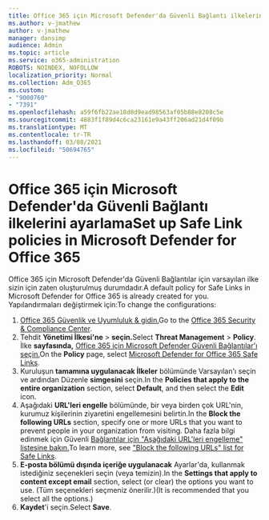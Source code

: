 ```yaml
---
title: Office 365 için Microsoft Defender'da Güvenli Bağlantı ilkelerini ayarlama
ms.author: v-jmathew
author: v-jmathew
manager: dansimp
audience: Admin
ms.topic: article
ms.service: o365-administration
ROBOTS: NOINDEX, NOFOLLOW
localization_priority: Normal
ms.collection: Adm_O365
ms.custom:
- "9000760"
- "7391"
ms.openlocfilehash: a59f6fb22ae18d8d9ead98563af05b88e8208c5e
ms.sourcegitcommit: 4883f1f89d4c6ca23161e9a43ff206ad21d4f09b
ms.translationtype: MT
ms.contentlocale: tr-TR
ms.lasthandoff: 03/08/2021
ms.locfileid: "50694765"
---
```

# <a name="set-up-safe-link-policies-in-microsoft-defender-for-office-365"></a><span data-ttu-id="1cb85-102">Office 365 için Microsoft Defender'da Güvenli Bağlantı ilkelerini ayarlama</span><span class="sxs-lookup"><span data-stu-id="1cb85-102">Set up Safe Link policies in Microsoft Defender for Office 365</span></span>

<span data-ttu-id="1cb85-103">Office 365 için Microsoft Defender'da Güvenli Bağlantılar için varsayılan ilke sizin için zaten oluşturulmuş durumdadır.</span><span class="sxs-lookup"><span data-stu-id="1cb85-103">A default policy for Safe Links in Microsoft Defender for Office 365 is already created for you.</span></span> <span data-ttu-id="1cb85-104">Yapılandırmaları değiştirmek için:</span><span class="sxs-lookup"><span data-stu-id="1cb85-104">To change the configurations:</span></span>

1. <span data-ttu-id="1cb85-105">[Office 365 Güvenlik ve Uyumluluk & gidin.](https://go.microsoft.com/fwlink/p/?linkid=2077143)</span><span class="sxs-lookup"><span data-stu-id="1cb85-105">Go to the [Office 365 Security & Compliance Center](https://go.microsoft.com/fwlink/p/?linkid=2077143).</span></span>
2. <span data-ttu-id="1cb85-106">Tehdit **Yönetimi İlkesi'ne**  >  **seçin.**</span><span class="sxs-lookup"><span data-stu-id="1cb85-106">Select **Threat Management** > **Policy**.</span></span> <span data-ttu-id="1cb85-107">İlke **sayfasında,** [Office 365 için Microsoft Defender Güvenli Bağlantılar'ı seçin.](https://go.microsoft.com/fwlink/?linkid=2101058)</span><span class="sxs-lookup"><span data-stu-id="1cb85-107">On the **Policy** page, select [Microsoft Defender for Office 365 Safe Links](https://go.microsoft.com/fwlink/?linkid=2101058).</span></span>
3. <span data-ttu-id="1cb85-108">Kuruluşun **tamamına uygulanacak İlkeler** bölümünde Varsayılan'ı seçin ve ardından Düzenle **simgesini** seçin.</span><span class="sxs-lookup"><span data-stu-id="1cb85-108">In the **Policies that apply to the entire organization** section, select **Default**, and then select the **Edit** icon.</span></span>
4. <span data-ttu-id="1cb85-109">Aşağıdaki **URL'leri engelle** bölümünde, bir veya birden çok URL'nin, kurumuz kişilerinin ziyaretini engellemesini belirtin.</span><span class="sxs-lookup"><span data-stu-id="1cb85-109">In the **Block the following URLs** section, specify one or more URLs that you want to prevent people in your organization from visiting.</span></span> <span data-ttu-id="1cb85-110">Daha fazla bilgi edinmek için Güvenli [Bağlantılar için "Aşağıdaki URL'leri engelleme" listesine bakın.](https://go.microsoft.com/fwlink/?linkid=2092123)</span><span class="sxs-lookup"><span data-stu-id="1cb85-110">To learn more, see ["Block the following URLs" list for Safe Links](https://go.microsoft.com/fwlink/?linkid=2092123).</span></span>
5. <span data-ttu-id="1cb85-111">**E-posta bölümü dışında içeriğe uygulanacak** Ayarlar'da, kullanmak istediğiniz seçenekleri seçin (veya temizin).</span><span class="sxs-lookup"><span data-stu-id="1cb85-111">In the **Settings that apply to content except email** section, select (or clear) the options you want to use.</span></span> <span data-ttu-id="1cb85-112">(Tüm seçenekleri seçmeniz önerilir.)</span><span class="sxs-lookup"><span data-stu-id="1cb85-112">(It is recommended that you select all the options.)</span></span>
6. <span data-ttu-id="1cb85-113">**Kaydet**'i seçin.</span><span class="sxs-lookup"><span data-stu-id="1cb85-113">Select **Save**.</span></span>

